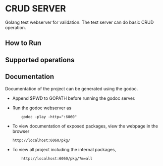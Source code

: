# CRUD SERVER
Golang test webserver for validation. The test server can do basic CRUD operation.

## How to Run

## Supported operations

## Documentation
Documentation of the project can be generated using the godoc.

* Append $PWD to GOPATH before running the godoc server.

* Run the godoc webserver as 
    ```
        godoc -play -http=":6060"
    ```

* To view documentation of exposed packages, view the webpage in the browser
    ```
    http://localhost:6060/pkg/
    ```

* To view all project including the internal packages,
    ```
        http://localhost:6060/pkg/?m=all
    ```
